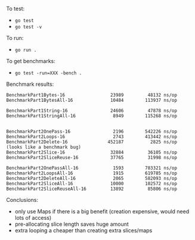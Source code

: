 To test:
- `go test`
- `go test -v`

To run:
- `go run .`

To get benchmarks:
- `go test -run=XXX -bench .`


Benchmark results:

```
BenchmarkPart1Bytes-16            	   23989	     48132 ns/op
BenchmarkPart1BytesAll-16         	   10484	    113937 ns/op

BenchmarkPart1String-16           	   24606	     47878 ns/op
BenchmarkPart1StringAll-16        	    8949	    115268 ns/op


BenchmarkPart2OnePass-16          	    2196	    542226 ns/op
BenchmarkPart2Loops-16            	    2743	    413442 ns/op
BenchmarkPart2Delete-16           	  452187	      2825 ns/op (looks like a benchmark bug)
BenchmarkPart2Slice-16            	   32884	     36105 ns/op
BenchmarkPart2SliceReuse-16       	   37765	     31998 ns/op

BenchmarkPart2OnePassAll-16       	    1593	    783321 ns/op
BenchmarkPart2LoopsAll-16         	    1915	    619785 ns/op
BenchmarkPart2DeleteAll-16        	    2065	    582093 ns/op
BenchmarkPart2SliceAll-16         	   10000	    102572 ns/op
BenchmarkPart2SliceReuseAll-16    	   13892	     85806 ns/op
```

Conclusions:
- only use Maps if there is a big benefit (creation expensive, would need lots of access)
- pre-allocating slice length saves huge amount
- extra looping a cheaper than creating extra slices/maps
